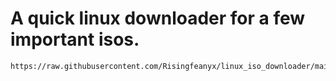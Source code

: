 <h1>
A quick linux downloader for a few important isos. 
</h1>

```
https://raw.githubusercontent.com/Risingfeanyx/linux_iso_downloader/main/main.sh
```
